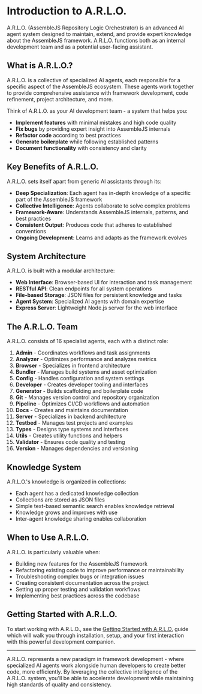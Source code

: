 # Introduction to A.R.L.O.

A.R.L.O. (AssembleJS Repository Logic Orchestrator) is an advanced AI agent system designed to maintain, extend, and provide expert knowledge about the AssembleJS framework. A.R.L.O. functions both as an internal development team and as a potential user-facing assistant.

## What is A.R.L.O.?

A.R.L.O. is a collective of specialized AI agents, each responsible for a specific aspect of the AssembleJS ecosystem. These agents work together to provide comprehensive assistance with framework development, code refinement, project architecture, and more.

Think of A.R.L.O. as your AI development team - a system that helps you:

- **Implement features** with minimal mistakes and high code quality
- **Fix bugs** by providing expert insight into AssembleJS internals
- **Refactor code** according to best practices
- **Generate boilerplate** while following established patterns
- **Document functionality** with consistency and clarity

## Key Benefits of A.R.L.O.

A.R.L.O. sets itself apart from generic AI assistants through its:

- **Deep Specialization**: Each agent has in-depth knowledge of a specific part of the AssembleJS framework
- **Collective Intelligence**: Agents collaborate to solve complex problems
- **Framework-Aware**: Understands AssembleJS internals, patterns, and best practices
- **Consistent Output**: Produces code that adheres to established conventions
- **Ongoing Development**: Learns and adapts as the framework evolves

## System Architecture

A.R.L.O. is built with a modular architecture:

- **Web Interface**: Browser-based UI for interaction and task management
- **RESTful API**: Clean endpoints for all system operations
- **File-based Storage**: JSON files for persistent knowledge and tasks
- **Agent System**: Specialized AI agents with domain expertise
- **Express Server**: Lightweight Node.js server for the web interface

## The A.R.L.O. Team

A.R.L.O. consists of 16 specialist agents, each with a distinct role:

1. **Admin** - Coordinates workflows and task assignments
2. **Analyzer** - Optimizes performance and analyzes metrics
3. **Browser** - Specializes in frontend architecture
4. **Bundler** - Manages build systems and asset optimization
5. **Config** - Handles configuration and system settings
6. **Developer** - Creates developer tooling and interfaces
7. **Generator** - Builds scaffolding and boilerplate code
8. **Git** - Manages version control and repository organization
9. **Pipeline** - Optimizes CI/CD workflows and automation
10. **Docs** - Creates and maintains documentation
11. **Server** - Specializes in backend architecture
12. **Testbed** - Manages test projects and examples
13. **Types** - Designs type systems and interfaces
14. **Utils** - Creates utility functions and helpers
15. **Validator** - Ensures code quality and testing
16. **Version** - Manages dependencies and versioning

## Knowledge System

A.R.L.O.'s knowledge is organized in collections:

- Each agent has a dedicated knowledge collection
- Collections are stored as JSON files
- Simple text-based semantic search enables knowledge retrieval
- Knowledge grows and improves with use
- Inter-agent knowledge sharing enables collaboration

## When to Use A.R.L.O.

A.R.L.O. is particularly valuable when:

- Building new features for the AssembleJS framework
- Refactoring existing code to improve performance or maintainability
- Troubleshooting complex bugs or integration issues
- Creating consistent documentation across the project
- Setting up proper testing and validation workflows
- Implementing best practices across the codebase

## Getting Started with A.R.L.O.

To start working with A.R.L.O., see the [Getting Started with A.R.L.O.](arlo/getting-started) guide which will walk you through installation, setup, and your first interaction with this powerful development companion.

---

A.R.L.O. represents a new paradigm in framework development - where specialized AI agents work alongside human developers to create better code, more efficiently. By leveraging the collective intelligence of the A.R.L.O. system, you'll be able to accelerate development while maintaining high standards of quality and consistency.